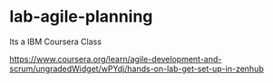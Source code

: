 # lab-agile-planning

Its a IBM Coursera Class

https://www.coursera.org/learn/agile-development-and-scrum/ungradedWidget/wPYdj/hands-on-lab-get-set-up-in-zenhub
